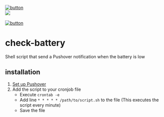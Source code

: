 [![button](https://img.shields.io/badge/Download-success)](https://files.teunjojo.com/download.php?file=check-battery)
<br><img src="https://img.shields.io/badge/dynamic/json?color=informational&label=version&prefix=v&query=%24.version&url=https%3A%2F%2Ffiles.teunjojo.com%2Flatest.php%3Frepo%3Dcheck-battery%26data_type%3Djson">
<br><br>[![button](https://img.shields.io/badge/Donate-yellow?logo=paypal)](https://www.paypal.com/donate/?hosted_button_id=U9YA79HDTWTZW)
# check-battery
Shell script that send a Pushover notification when the battery is low

## installation
1. [Set up Pushover](https://support.pushover.net/i7-what-is-pushover-and-how-do-i-use-it)
2. Add the script to your cronjob file
    - Execute `crontab -e`
    - Add line `* * * * * /path/to/script.sh` to the file (This executes the script every minute)
    - Save the file
